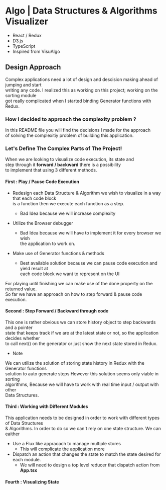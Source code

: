 # Algo | Data Structures & Algorithms Visualizer

- React / Redux
- D3.js
- TypeScript
- Inspired from VisuAlgo

## Design Approach

Complex applications need a lot of design and descision making ahead of jumping and start \
writing any code. I realized this as working on this project; working on the sorting module \
got really complicated when I started binding Generator functions with Redux.

### **How I decided to approach the complexity problem ?**

In this README file you will find the decisions I made for the approach \
of solving the complexitiy problem of building this application.

### Let's Define The Complex Parts of The Project!

When we are looking to visualize code execution, its state and \
step through it **forward / backward** there is a possibility \
to implement that using 3 different methods.

#### First : Play / Pause Code Execution

- Redesign each Data Structure & Algorithm we wish to visualize in a way that each code block \
  is a function then we execute each function as a step.

  - Bad Idea because we will increase complexity

- Utilize the Browser debugger
  - Bad Idea because we will have to implement it for every browser we wish \
    the application to work on.
- Make use of Generator functions & methods
  - Best available solution because we can pause code execution and yield result at \
    each code block we want to represent on the UI

For playing until finishing we can make use of the done property on the returned value. \
So far we have an approach on how to step forward & pause code execution.

#### Second : Step Forward / Backward through code

This one is rather obvious we can store history object to step backwards and a pointer \
state that keeps track if we are at the latest state or not, so the application decides whether \
to call next() on the generator or just show the next state stored in Redux.

- Note

We can utilize the solution of storing state history in Redux with the Generator functions \
solution to auto generate steps However this solution seems only viable in sorting \
algorithms, Because we will have to work with real time input / output with other \
Data Structures.

#### Third : Working with Different Modules

This application needs to be designed in order to work with different types of Data Structures \
& Algorithms. In order to do so we can't rely on one state structure. We can eaither

- Use a Flux like appraoach to manage multiple stores
  - This will complicate the application more
- Dispatch an action that changes the state to match the state desired for each module.
  - We will need to design a top level reducer that dispatch action from **App.tsx**

#### Fourth : Visualizing State
